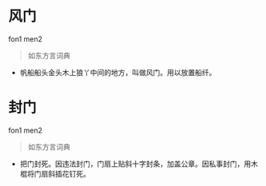 # 风门
fon1 men2
> 如东方言词典
- 帆船船头金头木上狼丫中间的地方，叫做风门。用以放置船纤。

# 封门
fon1 men2
> 如东方言词典
- 把门封死。因违法封门，门扇上贴斜十字封条，加盖公章。因私事封门，用木棍将门扇斜插花钉死。
